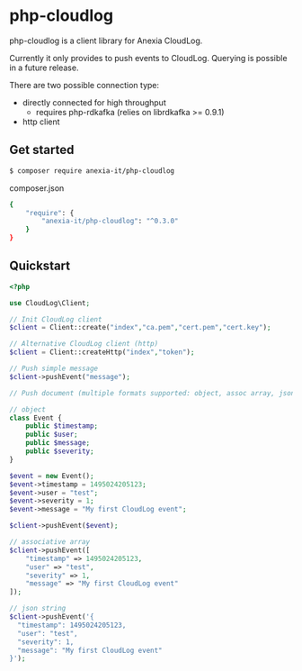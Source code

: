 php-cloudlog
===

php-cloudlog is a client library for Anexia CloudLog.

Currently it only provides to push events to CloudLog. Querying is possible in a future release.

There are two possible connection type:
- directly connected for high throughput
  - requires php-rdkafka (relies on librdkafka >= 0.9.1)
- http client


## Get started

```sh
$ composer require anexia-it/php-cloudlog
```

composer.json
```sh
{
    "require": {
        "anexia-it/php-cloudlog": "^0.3.0"
    }
}
```

## Quickstart

```php
<?php

use CloudLog\Client;

// Init CloudLog client
$client = Client::create("index","ca.pem","cert.pem","cert.key");

// Alternative CloudLog client (http)
$client = Client::createHttp("index","token");

// Push simple message
$client->pushEvent("message");

// Push document (multiple formats supported: object, assoc array, json string)

// object
class Event {
    public $timestamp;
    public $user;
    public $message;
    public $severity;
}

$event = new Event();
$event->timestamp = 1495024205123;
$event->user = "test";
$event->severity = 1;
$event->message = "My first CloudLog event";

$client->pushEvent($event);

// associative array
$client->pushEvent([
    "timestamp" => 1495024205123,
    "user" => "test",
    "severity" => 1,
    "message" => "My first CloudLog event"
]);

// json string
$client->pushEvent('{
  "timestamp": 1495024205123,
  "user": "test",
  "severity": 1,
  "message": "My first CloudLog event"
}');
```
